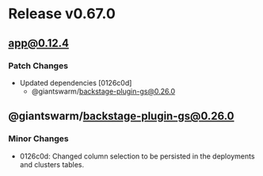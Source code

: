# Release v0.67.0

## app@0.12.4

### Patch Changes

- Updated dependencies [0126c0d]
  - @giantswarm/backstage-plugin-gs@0.26.0

## @giantswarm/backstage-plugin-gs@0.26.0

### Minor Changes

- 0126c0d: Changed column selection to be persisted in the deployments and clusters tables.
